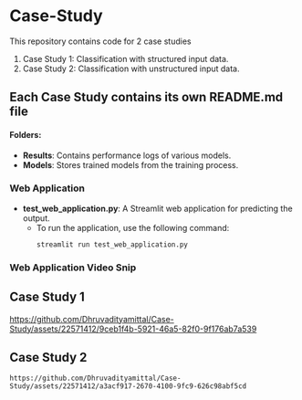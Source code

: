 # Case-Study
This repository contains code for 2 case studies 
  1. Case Study 1: Classification with structured input data.
  2. Case Study 2: Classification with unstructured input data.

## Each Case Study contains its own README.md file

#### Folders:
- **Results**: Contains performance logs of various models.
- **Models**: Stores trained models from the training process.

### Web Application
- **test_web_application.py**: A Streamlit web application for predicting the output.
  - To run the application, use the following command:
    ```
    streamlit run test_web_application.py
    ```

### Web Application Video Snip    
  ## Case Study 1
   https://github.com/Dhruvadityamittal/Case-Study/assets/22571412/9ceb1f4b-5921-46a5-82f0-9f176ab7a539
  ## Case Study 2
    https://github.com/Dhruvadityamittal/Case-Study/assets/22571412/a3acf917-2670-4100-9fc9-626c98abf5cd



